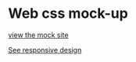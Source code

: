 # Web css mock-up

[view the mock site](http://codepen.io/ironprice91/full/swJjd/)

[See responsive design](http://codepen.io/ironprice91/full/uorfv/)
